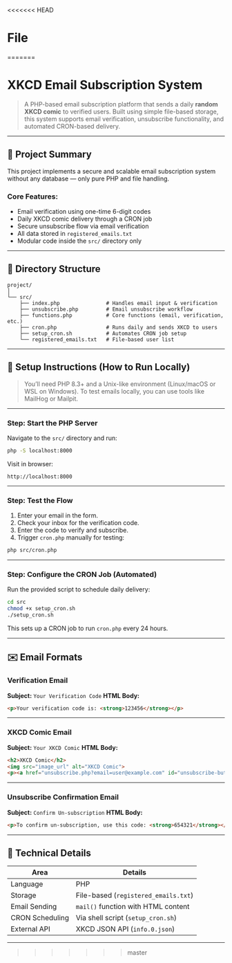 <<<<<<< HEAD
# File
=======


# XKCD Email Subscription System

> A PHP-based email subscription platform that sends a daily **random XKCD comic** to verified users. Built using simple file-based storage, this system supports email verification, unsubscribe functionality, and automated CRON-based delivery.

---

## 📌 Project Summary

This project implements a secure and scalable email subscription system without any database — only pure PHP and file handling.

### Core Features:

* Email verification using one-time 6-digit codes
* Daily XKCD comic delivery through a CRON job
* Secure unsubscribe flow via email verification
* All data stored in `registered_emails.txt`
* Modular code inside the `src/` directory only

---

## 📁 Directory Structure

```
project/
│
└── src/
    ├── index.php               # Handles email input & verification
    ├── unsubscribe.php         # Email unsubscribe workflow
    ├── functions.php           # Core functions (email, verification, etc.)
    ├── cron.php                # Runs daily and sends XKCD to users
    ├── setup_cron.sh           # Automates CRON job setup
    └── registered_emails.txt   # File-based user list
```

---

## 🔧 Setup Instructions (How to Run Locally)

> You’ll need PHP 8.3+ and a Unix-like environment (Linux/macOS or WSL on Windows). To test emails locally, you can use tools like MailHog or Mailpit.

---

### Step: Start the PHP Server

Navigate to the `src/` directory and run:

```bash
php -S localhost:8000
```

Visit in browser:

```
http://localhost:8000
```

---

### Step: Test the Flow

1. Enter your email in the form.
2. Check your inbox for the verification code.
3. Enter the code to verify and subscribe.
4. Trigger `cron.php` manually for testing:

```bash
php src/cron.php
```

---

### Step: Configure the CRON Job (Automated)

Run the provided script to schedule daily delivery:

```bash
cd src
chmod +x setup_cron.sh
./setup_cron.sh
```

This sets up a CRON job to run `cron.php` every 24 hours.

---

## ✉️ Email Formats

### Verification Email

**Subject:** `Your Verification Code`
**HTML Body:**

```html
<p>Your verification code is: <strong>123456</strong></p>
```

---

### XKCD Comic Email

**Subject:** `Your XKCD Comic`
**HTML Body:**

```html
<h2>XKCD Comic</h2>
<img src="image_url" alt="XKCD Comic">
<p><a href="unsubscribe.php?email=user@example.com" id="unsubscribe-button">Unsubscribe</a></p>
```

---

### Unsubscribe Confirmation Email

**Subject:** `Confirm Un-subscription`
**HTML Body:**

```html
<p>To confirm un-subscription, use this code: <strong>654321</strong></p>
```

---

## 🧩 Technical Details

| Area            | Details                              |
| --------------- | ------------------------------------ |
| Language        | PHP                                  |
| Storage         | File-based (`registered_emails.txt`) |
| Email Sending   | `mail()` function with HTML content  |
| CRON Scheduling | Via shell script (`setup_cron.sh`)   |
| External API    | XKCD JSON API (`info.0.json`)        |

---


>>>>>>> master
